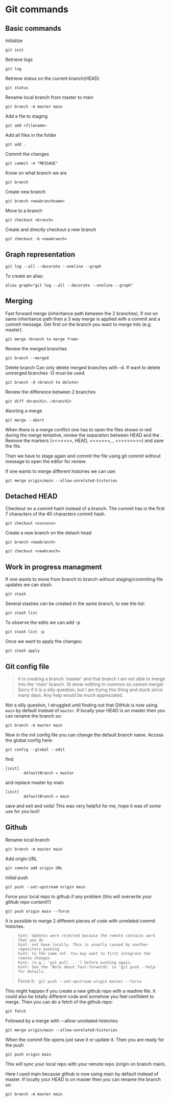 # Git commands

## Basic commands

Initialize
```
git init
```

Retrieve logs
```
git log
```

Retrieve status on the current branch(HEAD)
```
git status
```

Rename local branch from master to main
```
git branch -m master main
```

Add a file to staging
```
git add <filename>
```

Add all files in the folder
```
git add .
```

Commit the changes
```
git commit -m "MESSAGE"
```

Know on what branch we are
```
git branch
```

Create new branch
```
git branch <newbranchname>
```

Move to a branch
```
git checkout <branch>
```

Create and directly checkout a new branch
```
git checkout -b <newbranch>
```

## Graph representation

```
git log --all --decorate --oneline --graph
```

To create an alias:

```
alias graph="git log --all --decorate --oneline --graph"
```

## Merging
  Fast forward merge (inheritance path between the 2 branches). If not on same inheritance path then a 3 way merge is applied with a commit and a commit message.
  Get first on the branch you want to merge into (e.g. master).
  ```
  git merge <branch to merge from>
  ```

  Review the merged branches
  ```
  git branch --merged
  ```


  Delete branch
  Can only delete merged branches with -d. If want to delete unmerged branches -D must be used.
  ```
  git branch -d <branch to delete>
  ```

Review the difference between 2 branches
```
git diff <branch1>..<branch2>
```

Aborting a merge
```
git merge --abort
```

When there is a merge conflict one has to open the files shown in red during the merge tentative, review the separation between HEAD and the <branch we want to merge from>. Remove the markers (<<<<<<<, HEAD, =======, <branch>, >>>>>>>>>) and save the file.

Then we have to stage again and commit the file using git commit without message to open the editor for review.

If one wants to merge different histories we can use:
```
git merge origin/main --allow-unrelated-histories
```

## Detached HEAD

Checkout on a commit hash instead of a branch. The commit has is the first 7 characters of the 40 characters commit hash.
```
git checkout <xxxxxxx>
```
Create a new branch on the detach head
```
git branch <newbranch>
```

```
git checkout <newbranch>
```

## Work in progress managment
If one wants to move from branch to branch without staging/commiting file updates we can stash.
```
git stash
```

Several stashes can be created in the same branch, to see the list:
```
git stash list
```

To observe the edits we can add -p
```
git stash list -p
```

Once we want to apply the changes:
```
git stash apply
```

## Git config file

> It is creating a branch 'master' and that branch I am not able to merge into the 'main' branch. (It show nothing in common so cannot merge)
> Sorry if it is a silly question, but I am trying this thing and stuck since many days. Any help would be much appreciated.

Not a silly question, I struggled until finding out that GitHub is now using `main` by default instead of `master`.
If locally your HEAD is on master then you can rename the branch so:
```
git branch -m master main
```

Now in the init config file you can change the default branch name. Access the global config here:
```
git config --global --edit
```
find 
```
[init]
        defaultBranch = master
```
and replace master by main
```
[init]
        defaultBranch = main
```
save and exit and voila!
This was very helpful for me, hope it was of some use for you too!!

## Github

Rename local branch
```
git branch -m master main
```

Add origin URL
```
git remote add origin URL
```

Initial push
```
git push --set-upstream origin main
```

Force your local repo to github if any problem (this will overwrite your github repo content!!)
```
git push origin main --force
```

It is possible to merge 2 different pieces of code with unrelated commit histories.

> ```
> hint: Updates were rejected because the remote contains work that you do
> hint: not have locally. This is usually caused by another repository pushing
> hint: to the same ref. You may want to first integrate the remote changes
> hint: (e.g., 'git pull ...') before pushing again.
> hint: See the 'Note about fast-forwards' in 'git push --help' for details.
> ```
> 
> 
> Force it:
> ` git push --set-upstream origin master --force`

This might happen if you create a new github repo with a readme file. It could also be totally different code and somehow you feel confident to merge. Then you can do a fetch of the github repo:
```
git fetch
```

Followed by a merge with --allow-unrelated-histories:
```
git merge origin/main --allow-unrelated-histories
```
When the commit file opens just save it or update it.
Then you are ready for the push
```
git push origin main
```
This will sync your local repo with your remote repo (origin on branch main).

Here I used main because github is now using main by default instead of master.
If locally your HEAD is on master then you can rename the branch so:
```
git branch -m master main
```
